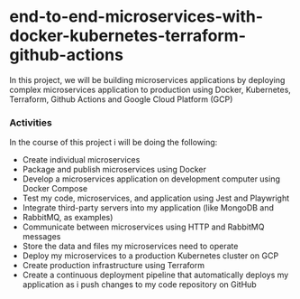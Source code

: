 # end-to-end-microservices-with-docker-kubernetes-terraform-github-actions
In this project, we will be building microservices applications by deploying complex microservices application to production using Docker, Kubernetes, Terraform, Github Actions and Google Cloud Platform (GCP)

### Activities
In the course of this project i will be doing the following:

* Create individual microservices
* Package and publish microservices using Docker
* Develop a microservices application on  development computer using Docker Compose
* Test my code, microservices, and application using Jest and Playwright
* Integrate third-party servers into my application (like MongoDB and
* RabbitMQ, as examples)
* Communicate between microservices using HTTP and RabbitMQ messages
* Store the data and files my microservices need to operate
* Deploy my microservices to a production Kubernetes cluster on GCP
* Create production infrastructure using Terraform
* Create a continuous deployment pipeline that automatically deploys my application as i push changes to my code repository on GitHub
